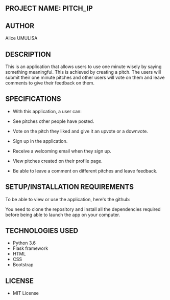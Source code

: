## PROJECT NAME: PITCH_IP

## AUTHOR
Alice UMULISA

## DESCRIPTION

This is an application that allows users to use one minute wisely by saying something meaningful. This is achieved by creating a pitch. The users will submit their one minute pitches and other users will vote on them and leave comments to give their feedback on them.

## SPECIFICATIONS

* With this application, a user can:

* See pitches other people have posted.

* Vote on the pitch they liked and give it an upvote or a downvote.

* Sign up in the application.

* Receive a welcoming email when they sign up.

* View pitches created on their profile page.

* Be able to leave a comment on different pitches and leave feedback.

## SETUP/INSTALLATION REQUIREMENTS

To be able to view or use the application, here's the github:

You need to clone the repository and install all the dependencies required before being able to launch the app on your computer.

## TECHNOLOGIES USED
* Python 3.6
* Flask framework
* HTML
* CSS
* Bootstrap

## LICENSE
* MIT License



